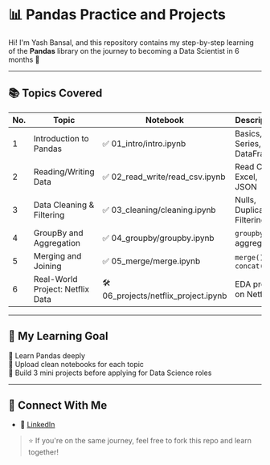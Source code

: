 # 📊 Pandas Practice and Projects

Hi! I'm Yash Bansal, and this repository contains my step-by-step learning of the **Pandas** library on the journey to becoming a Data Scientist in 6 months 🚀

---

## 📚 Topics Covered

| No. | Topic                         | Notebook | Description |
|-----|-------------------------------|----------|-------------|
| 1   | Introduction to Pandas        | ✅ 01_intro/intro.ipynb | Basics, Series, DataFrame |
| 2   | Reading/Writing Data          | ✅ 02_read_write/read_csv.ipynb | Read CSV, Excel, JSON |
| 3   | Data Cleaning & Filtering     | ✅ 03_cleaning/cleaning.ipynb | Nulls, Duplicates, Filtering |
| 4   | GroupBy and Aggregation       | ✅ 04_groupby/groupby.ipynb | `groupby()`, aggregation |
| 5   | Merging and Joining           | ✅ 05_merge/merge.ipynb | `merge()`, `concat()` |
| 6   | Real-World Project: Netflix Data | 🛠️ 06_projects/netflix_project.ipynb | EDA project on Netflix |

---

## 🧠 My Learning Goal

🎯 Learn Pandas deeply  
🎯 Upload clean notebooks for each topic  
🎯 Build 3 mini projects before applying for Data Science roles

---

## 💼 Connect With Me
- 🔗 [LinkedIn](www.linkedin.com/in/meyashbansal)

> ⭐ If you're on the same journey, feel free to fork this repo and learn together!

